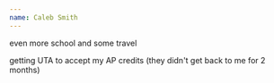 ```yaml
---
name: Caleb Smith
---
```


even more school and some travel

getting UTA to accept my AP credits (they didn't get back to me for 2 months)